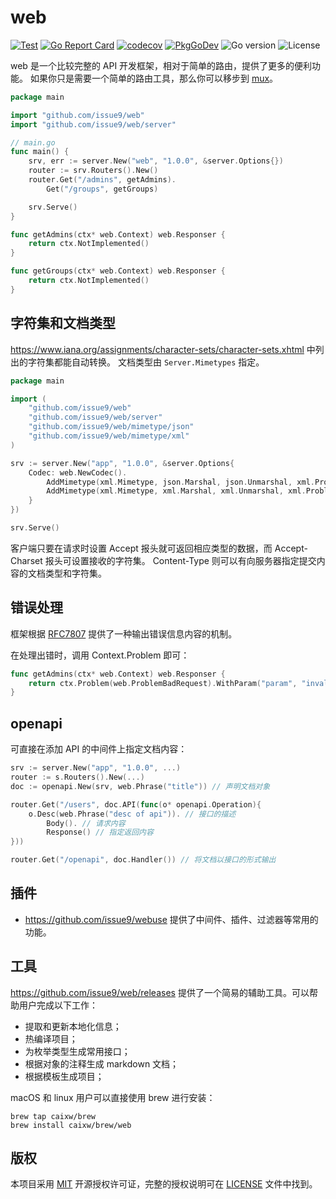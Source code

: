# web

[![Test](https://github.com/issue9/web/actions/workflows/test.yml/badge.svg)](https://github.com/issue9/web/actions/workflows/test.yml)
[![Go Report Card](https://goreportcard.com/badge/github.com/issue9/web)](https://goreportcard.com/report/github.com/issue9/web)
[![codecov](https://codecov.io/gh/issue9/web/graph/badge.svg?token=D5y3FOJk8A)](https://codecov.io/gh/issue9/web)
[![PkgGoDev](https://pkg.go.dev/badge/github.com/issue9/web)](https://pkg.go.dev/github.com/issue9/web)
![Go version](https://img.shields.io/github/go-mod/go-version/issue9/web)
![License](https://img.shields.io/github/license/issue9/web)

web 是一个比较完整的 API 开发框架，相对于简单的路由，提供了更多的便利功能。
如果你只是需要一个简单的路由工具，那么你可以移步到 [mux](https://github.com/issue9/mux)。

```go
package main

import "github.com/issue9/web"
import "github.com/issue9/web/server"

// main.go
func main() {
    srv, err := server.New("web", "1.0.0", &server.Options{})
    router := srv.Routers().New()
    router.Get("/admins", getAdmins).
        Get("/groups", getGroups)

    srv.Serve()
}

func getAdmins(ctx* web.Context) web.Responser {
    return ctx.NotImplemented()
}

func getGroups(ctx* web.Context) web.Responser {
    return ctx.NotImplemented()
}
```

## 字符集和文档类型

<https://www.iana.org/assignments/character-sets/character-sets.xhtml> 中列出的字符集都能自动转换。
文档类型由 `Server.Mimetypes` 指定。

```go
package main

import (
	"github.com/issue9/web"
	"github.com/issue9/web/server"
	"github.com/issue9/web/mimetype/json"
	"github.com/issue9/web/mimetype/xml"
)

srv := server.New("app", "1.0.0", &server.Options{
	Codec: web.NewCodec().
		AddMimetype(xml.Mimetype, json.Marshal, json.Unmarshal, xml.ProblemMimetype, true, true).
		AddMimetype(xml.Mimetype, xml.Marshal, xml.Unmarshal, xml.ProblemMimetype, true, true)
	}
})

srv.Serve()
```

客户端只要在请求时设置 Accept 报头就可返回相应类型的数据，而 Accept-Charset 报头可设置接收的字符集。
Content-Type 则可以有向服务器指定提交内容的文档类型和字符集。

## 错误处理

框架根据 [RFC7807](https://datatracker.ietf.org/doc/html/rfc7807) 提供了一种输出错误信息内容的机制。

在处理出错时，调用 Context.Problem 即可：

```go
func getAdmins(ctx* web.Context) web.Responser {
	return ctx.Problem(web.ProblemBadRequest).WithParam("param", "invalid format")
}
```

## openapi

可直接在添加 API 的中间件上指定文档内容：

```go
srv := server.New("app", "1.0.0", ...)
router := s.Routers().New(...)
doc := openapi.New(srv, web.Phrase("title")) // 声明文档对象

router.Get("/users", doc.API(func(o* openapi.Operation){
	o.Desc(web.Phrase("desc of api")). // 接口的描述
		Body(). // 请求内容
		Response() // 指定返回内容
}))

router.Get("/openapi", doc.Handler()) // 将文档以接口的形式输出
```

## 插件

- <https://github.com/issue9/webuse> 提供了中间件、插件、过滤器等常用的功能。

## 工具

<https://github.com/issue9/web/releases> 提供了一个简易的辅助工具。可以帮助用户完成以下工作：

- 提取和更新本地化信息；
- 热编译项目；
- 为枚举类型生成常用接口；
- 根据对象的注释生成 markdown 文档；
- 根据模板生成项目；

macOS 和 linux 用户可以直接使用 brew 进行安装：

```shell
brew tap caixw/brew
brew install caixw/brew/web
```

## 版权

本项目采用 [MIT](https://opensource.org/licenses/MIT) 开源授权许可证，完整的授权说明可在 [LICENSE](LICENSE) 文件中找到。
